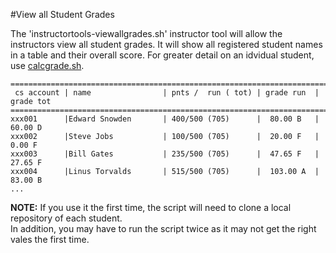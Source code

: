 #View all Student Grades

The 'instructortools-viewallgrades.sh' instructor tool will allow the instructors view all student grades.
It will show all registered student names in a table and their overall score.
For greater detail on an idvidual student, use [calcgrade.sh](grades.md).

```
================================================================================
 cs account | name                | pnts /  run ( tot) | grade run  | grade tot 
================================================================================
xxx001      |Edward Snowden       | 400/500 (705)      |  80.00 B   | 60.00 D
xxx002      |Steve Jobs           | 100/500 (705)      |  20.00 F   | 0.00 F
xxx003      |Bill Gates           | 235/500 (705)      |  47.65 F   | 27.65 F
xxx004      |Linus Torvalds       | 515/500 (705)      |  103.00 A  | 83.00 B
...

```
**NOTE:**
If you use it the first time, the script will need to clone a local repository of each student.  
In addition, you may have to run the script twice as it may not get the right vales the first time.


